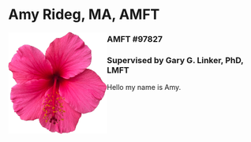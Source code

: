 # Amy Rideg, MA, AMFT

<img align="left" src="images/HibiscusLogoFlush.png" width="200" alt="Hibiscus Image"/>

###  AMFT #97827

###  Supervised by Gary G. Linker, PhD, LMFT

Hello my name is Amy.
